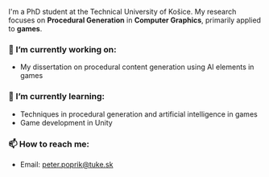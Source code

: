 
I'm a PhD student at the Technical University of Košice. My research focuses on **Procedural Generation** in **Computer Graphics**, primarily applied to **games**.

### 🔭 I’m currently working on:
- My dissertation on procedural content generation using AI elements in games

### 🌱 I’m currently learning:
- Techniques in procedural generation and artificial intelligence in games
- Game development in Unity

### 📫 How to reach me:
- Email: peter.poprik@tuke.sk

